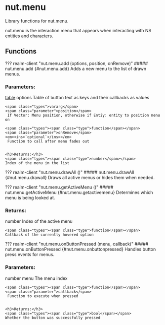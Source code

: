 # nut.menu
Library functions for nut.menu.


nut.menu is the interaction menu that appears when interacting with NS entities and characters.
## Functions
??? realm-client "<a id=nut.menu.add></a>nut.menu.add (options, position, onRemove)"
    ##### nut.menu.add {#nut.menu.add}
    Adds a new menu to the list of drawn menus.
    <h3>Parameters:</h3>
    <span class="types"><a class="type" href="https://www.lua.org/manual/5.1/manual.html#5.5">table</a></span>
    <span class="parameter">options</span>
     Table of button text as keys and their callbacks as values

    <span class="types">vararg</span>
    <span class="parameter">position</span>
     If Vector: Menu position, otherwise if Entiy: entity to position menu on

    <span class="types"><span class="type">function</span></span>
    <span class="parameter">onRemove</span>
    <em><ins>`optional`</ins></em>
     Function to call after menu fades out


    <h3>Returns:</h3>
    <span class="types"><span class="type">number</span></span>
    Index of the menu in the list



??? realm-client "<a id=nut.menu.drawAll></a>nut.menu.drawAll ()"
    ##### nut.menu.drawAll {#nut.menu.drawall}
    Draws all active menus or hides them when needed.

??? realm-client "<a id=nut.menu.getActiveMenu></a>nut.menu.getActiveMenu ()"
    ##### nut.menu.getActiveMenu {#nut.menu.getactivemenu}
    Determines which menu is being looked at.
    <h3>Returns:</h3>
    <span class="types"><span class="type">number</span></span>
    Index of the active menu

    <span class="types"><span class="type">function</span></span>
    Callback of the currently hovered option



??? realm-client "<a id=nut.menu.onButtonPressed></a>nut.menu.onButtonPressed (menu, callback)"
    ##### nut.menu.onButtonPressed {#nut.menu.onbuttonpressed}
    Handles button press events for menus.
    <h3>Parameters:</h3>
    <span class="types"><span class="type">number</span></span>
    <span class="parameter">menu</span>
     The menu index

    <span class="types"><span class="type">function</span></span>
    <span class="parameter">callback</span>
     Function to execute when pressed


    <h3>Returns:</h3>
    <span class="types"><span class="type">bool</span></span>
    Whether the button was successfully pressed




